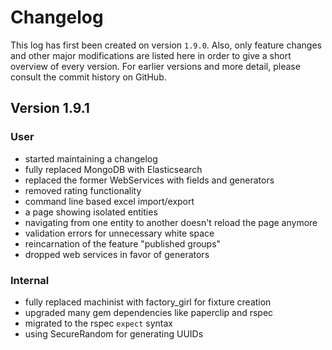 # Changelog

This log has first been created on version `1.9.0`. Also, only feature changes
and other major modifications are listed here in order to give a short overview
of every version. For earlier versions and more detail, please consult the
commit history on GitHub.

## Version 1.9.1

### User

* started maintaining a changelog
* fully replaced MongoDB with Elasticsearch
* replaced the former WebServices with fields and generators
* removed rating functionality
* command line based excel import/export
* a page showing isolated entities
* navigating from one entity to another doesn't reload the page anymore
* validation errors for unnecessary white space
* reincarnation of the feature "published groups"
* dropped web services in favor of generators

### Internal

* fully replaced machinist with factory_girl for fixture creation
* upgraded many gem dependencies like paperclip and rspec
* migrated to the rspec `expect` syntax
* using SecureRandom for generating UUIDs